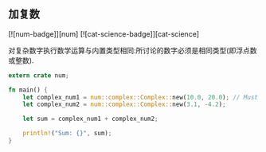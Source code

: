 
## 加复数

[![num-badge]][num] [![cat-science-badge]][cat-science]

对复杂数字执行数学运算与内置类型相同:所讨论的数字必须是相同类型(即浮点数或整数).

```rust
extern crate num;

fn main() {
    let complex_num1 = num::complex::Complex::new(10.0, 20.0); // Must use floats
    let complex_num2 = num::complex::Complex::new(3.1, -4.2);

    let sum = complex_num1 + complex_num2;

    println!("Sum: {}", sum);
}
```
